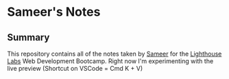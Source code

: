 # Sameer's Notes

## Summary 

This repository contains all of the notes taken by [Sameer](https://github.com/houseofsam) for the [Lighthouse Labs](https://www.lighthouselabs.ca/) Web Development Bootcamp. Right now I'm experimenting with the live preview (Shortcut on VSCode = Cmd K + V)

